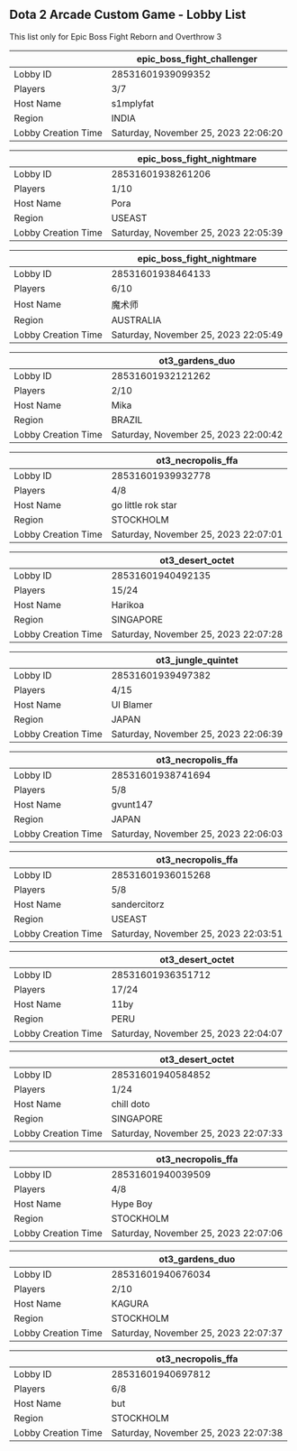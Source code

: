 ## Dota 2 Arcade Custom Game - Lobby List

This list only for Epic Boss Fight Reborn and Overthrow 3

|  | epic_boss_fight_challenger |
| ------ | ------ |
| Lobby ID | 28531601939099352 |
| Players | 3/7 |
| Host Name | s1mplyfat |
| Region | INDIA |
| Lobby Creation Time | Saturday, November 25, 2023 22:06:20 |


|  | epic_boss_fight_nightmare |
| ------ | ------ |
| Lobby ID | 28531601938261206 |
| Players | 1/10 |
| Host Name | Pora |
| Region | USEAST |
| Lobby Creation Time | Saturday, November 25, 2023 22:05:39 |


|  | epic_boss_fight_nightmare |
| ------ | ------ |
| Lobby ID | 28531601938464133 |
| Players | 6/10 |
| Host Name | 魔术师 |
| Region | AUSTRALIA |
| Lobby Creation Time | Saturday, November 25, 2023 22:05:49 |


|  | ot3_gardens_duo |
| ------ | ------ |
| Lobby ID | 28531601932121262 |
| Players | 2/10 |
| Host Name | Mika |
| Region | BRAZIL |
| Lobby Creation Time | Saturday, November 25, 2023 22:00:42 |


|  | ot3_necropolis_ffa |
| ------ | ------ |
| Lobby ID | 28531601939932778 |
| Players | 4/8 |
| Host Name | go little rok star |
| Region | STOCKHOLM |
| Lobby Creation Time | Saturday, November 25, 2023 22:07:01 |


|  | ot3_desert_octet |
| ------ | ------ |
| Lobby ID | 28531601940492135 |
| Players | 15/24 |
| Host Name | Harikoa |
| Region | SINGAPORE |
| Lobby Creation Time | Saturday, November 25, 2023 22:07:28 |


|  | ot3_jungle_quintet |
| ------ | ------ |
| Lobby ID | 28531601939497382 |
| Players | 4/15 |
| Host Name | UI Blamer |
| Region | JAPAN |
| Lobby Creation Time | Saturday, November 25, 2023 22:06:39 |


|  | ot3_necropolis_ffa |
| ------ | ------ |
| Lobby ID | 28531601938741694 |
| Players | 5/8 |
| Host Name | gvunt147 |
| Region | JAPAN |
| Lobby Creation Time | Saturday, November 25, 2023 22:06:03 |


|  | ot3_necropolis_ffa |
| ------ | ------ |
| Lobby ID | 28531601936015268 |
| Players | 5/8 |
| Host Name | sandercitorz |
| Region | USEAST |
| Lobby Creation Time | Saturday, November 25, 2023 22:03:51 |


|  | ot3_desert_octet |
| ------ | ------ |
| Lobby ID | 28531601936351712 |
| Players | 17/24 |
| Host Name | 11by |
| Region | PERU |
| Lobby Creation Time | Saturday, November 25, 2023 22:04:07 |


|  | ot3_desert_octet |
| ------ | ------ |
| Lobby ID | 28531601940584852 |
| Players | 1/24 |
| Host Name | chill doto |
| Region | SINGAPORE |
| Lobby Creation Time | Saturday, November 25, 2023 22:07:33 |


|  | ot3_necropolis_ffa |
| ------ | ------ |
| Lobby ID | 28531601940039509 |
| Players | 4/8 |
| Host Name | Hype Boy |
| Region | STOCKHOLM |
| Lobby Creation Time | Saturday, November 25, 2023 22:07:06 |


|  | ot3_gardens_duo |
| ------ | ------ |
| Lobby ID | 28531601940676034 |
| Players | 2/10 |
| Host Name | KAGURA |
| Region | STOCKHOLM |
| Lobby Creation Time | Saturday, November 25, 2023 22:07:37 |


|  | ot3_necropolis_ffa |
| ------ | ------ |
| Lobby ID | 28531601940697812 |
| Players | 6/8 |
| Host Name | but |
| Region | STOCKHOLM |
| Lobby Creation Time | Saturday, November 25, 2023 22:07:38 |


